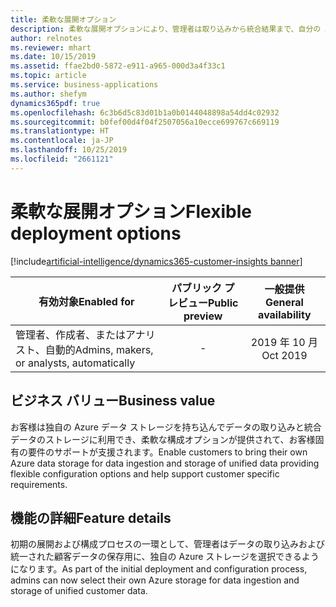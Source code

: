 ```yaml
---
title: 柔軟な展開オプション
description: 柔軟な展開オプションにより、管理者は取り込みから統合結果まで、自分の Azure インスタンスにデータを保存できます。 
author: relnotes
ms.reviewer: mhart
ms.date: 10/15/2019
ms.assetid: ffae2bd0-5872-e911-a965-000d3a4f33c1
ms.topic: article
ms.service: business-applications
ms.author: shefym
dynamics365pdf: true
ms.openlocfilehash: 6c3b6d5c83d01b1a0b0144048898a54dd4c02932
ms.sourcegitcommit: b0fef00d4f04f2507056a10ecce699767c669119
ms.translationtype: HT
ms.contentlocale: ja-JP
ms.lasthandoff: 10/25/2019
ms.locfileid: "2661121"
---
```

# <a name="flexible-deployment-options"></a><span data-ttu-id="73432-103">柔軟な展開オプション</span><span class="sxs-lookup"><span data-stu-id="73432-103">Flexible deployment options</span></span>
[!include[artificial-intelligence/dynamics365-customer-insights banner](../includes/artificial-intelligence/dynamics365-customer-insights.md)]

| <span data-ttu-id="73432-104">有効対象</span><span class="sxs-lookup"><span data-stu-id="73432-104">Enabled for</span></span>    |  <span data-ttu-id="73432-105">パブリック プレビュー</span><span class="sxs-lookup"><span data-stu-id="73432-105">Public preview</span></span> | <span data-ttu-id="73432-106">一般提供</span><span class="sxs-lookup"><span data-stu-id="73432-106">General availability</span></span> | 
| ---------- | :----------: |:----------: |
|<span data-ttu-id="73432-107">管理者、作成者、またはアナリスト、自動的</span><span class="sxs-lookup"><span data-stu-id="73432-107">Admins, makers, or analysts, automatically</span></span>|-| <span data-ttu-id="73432-108">2019 年 10 月</span><span class="sxs-lookup"><span data-stu-id="73432-108">Oct 2019</span></span>|


## <a name="business-value"></a><span data-ttu-id="73432-109">ビジネス バリュー</span><span class="sxs-lookup"><span data-stu-id="73432-109">Business value</span></span>
<!-- bv start -->
<span data-ttu-id="73432-110">お客様は独自の Azure データ ストレージを持ち込んでデータの取り込みと統合データのストレージに利用でき、柔軟な構成オプションが提供されて、お客様固有の要件のサポートが支援されます。</span><span class="sxs-lookup"><span data-stu-id="73432-110">Enable customers to bring their own Azure data storage for data ingestion and storage of unified data providing flexible configuration options and help support customer specific requirements.</span></span> 

<!-- bv end -->



## <a name="feature-details"></a><span data-ttu-id="73432-111">機能の詳細</span><span class="sxs-lookup"><span data-stu-id="73432-111">Feature details</span></span>
<!--feature detail start -->
<span data-ttu-id="73432-112">初期の展開および構成プロセスの一環として、管理者はデータの取り込みおよび統一された顧客データの保存用に、独自の Azure ストレージを選択できるようになります。</span><span class="sxs-lookup"><span data-stu-id="73432-112">As part of the initial deployment and configuration process, admins can now select their own Azure storage for data ingestion and storage of unified customer data.</span></span>
<!--feature detail end -->









